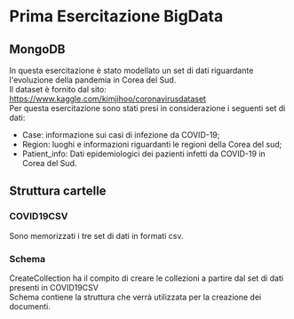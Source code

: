 
# Prima Esercitazione BigData
## MongoDB
In questa esercitazione è stato modellato un set di dati riguardante l'evoluzione della pandemia in Corea del Sud.    
Il dataset è fornito dal sito: https://www.kaggle.com/kimjihoo/coronavirusdataset   
Per questa esercitazione sono stati presi in considerazione i seguenti set di dati:
-	Case: informazione sui casi di infezione da COVID-19;
-	Region: luoghi e informazioni riguardanti le regioni della Corea del sud;
-	Patient_info: Dati epidemiologici dei pazienti infetti da COVID-19 in Corea del Sud.


## Struttura cartelle
### COVID19CSV
Sono memorizzati i tre set di dati in formati csv.

### Schema
CreateCollection ha il compito di creare le collezioni a partire dal set di dati presenti in COVID19CSV   
Schema contiene la struttura che verrà utilizzata per la creazione dei documenti.
